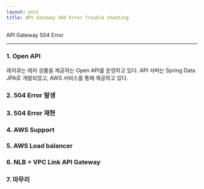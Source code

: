 ```yaml
---
layout: post
title: API Gateway 504 Error Trouble shooting
---
```

API Gateway 504 Error

-------------

### 1. Open API
레저큐는 레저 상품을 제공하는 Open API를 운영하고 있다. API 서버는 Spring Data JPA로 개발되었고, AWS 서비스를 통해 제공하고 있다.

### 2. 504 Error 발생

### 3. 504 Error 재현

### 4. AWS Support

### 5. AWS Load balancer

### 6. NLB + VPC Link API Gateway

### 7. 마무리